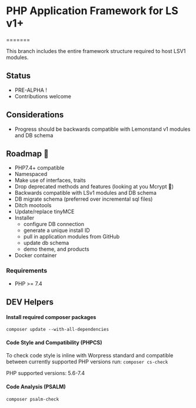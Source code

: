 # PHP Application Framework for LS v1+
=======

This branch includes the entire framework structure required to host LSV1 modules.

## Status 
- PRE-ALPHA !
- Contributions welcome

## Considerations
- Progress should be backwards compatible with Lemonstand v1 modules and DB schema



## Roadmap :rocket:
- PHP7.4+ compatible
- Namespaced
- Make use of interfaces, traits
- Drop deprecated methods and features (looking at you Mcrypt :eyes:)
- Backwards compatible with LSv1 modules and DB schema
- DB migrate schema (preferred over incremental sql files)
- Ditch mootools
- Update/replace tinyMCE
- Installer
  - configure DB connection 
  - generate a unique install ID
  - pull in application modules from GitHub
  - update db schema
  - demo theme, and products
- Docker container

### Requirements

- PHP >= 7.4

## DEV Helpers

#### Install required composer packages
`composer update --with-all-dependencies`

#### Code Style and Compatibility (PHPCS)

To check code style is inline with Worpress standard and compatible between currently supported PHP versions run:
`composer cs-check`

PHP supported versions: 5.6-7.4


#### Code Analysis (PSALM)
`composer psalm-check`

